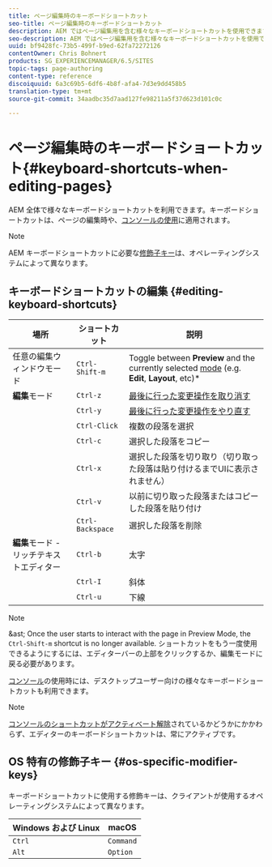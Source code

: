 ```yaml
---
title: ページ編集時のキーボードショートカット
seo-title: ページ編集時のキーボードショートカット
description: AEM ではページ編集用を含む様々なキーボードショートカットを使用できます
seo-description: AEM ではページ編集用を含む様々なキーボードショートカットを使用できます
uuid: bf9428fc-73b5-499f-b9ed-62fa72272126
contentOwner: Chris Bohnert
products: SG_EXPERIENCEMANAGER/6.5/SITES
topic-tags: page-authoring
content-type: reference
discoiquuid: 6a3c69b5-6df6-4b8f-afa4-7d3e9dd458b5
translation-type: tm+mt
source-git-commit: 34aadbc35d7aad127fe98211a5f37d623d101c0c

---
```



# ページ編集時のキーボードショートカット{#keyboard-shortcuts-when-editing-pages}

AEM 全体で様々なキーボードショートカットを利用できます。キーボードショートカットは、ページの編集時や、[コンソールの使用](/help/sites-authoring/keyboard-shortcuts.md)に適用されます。

>[!NOTE]
>
>AEM キーボードショートカットに必要な[修飾子キー](/help/sites-authoring/page-authoring-keyboard-shortcuts.md#os-specific-modifier-keys)は、オペレーティングシステムによって異なります。

## キーボードショートカットの編集 {#editing-keyboard-shortcuts}

| 場所 | ショートカット | 説明 |
|---|---|---|
| 任意の編集ウィンドウモード | `Ctrl-Shift-m` | Toggle between **Preview** and the currently selected [mode](/help/sites-authoring/author-environment-tools.md#page-modes)</a> (e.g. **Edit**, **Layout**, etc)* |
| **編集**&#x200B;モード | `Ctrl-z` | [最後に行った変更操作を取り消す](/help/sites-authoring/editing-content.md#undoing-and-redoing-page-edits) |
|  | `Ctrl-y` | [最後に行った変更操作をやり直す](/help/sites-authoring/editing-content.md#undoing-and-redoing-page-edits) |
|  | `Ctrl-Click` | 複数の段落を選択 |
|  | `Ctrl-c` | 選択した段落をコピー |
|  | `Ctrl-x` | 選択した段落を切り取り（切り取った段落は貼り付けるまでUIに表示されません） |
|  | `Ctrl-v` | 以前に切り取った段落またはコピーした段落を貼り付け |
|  | `Ctrl-Backspace` | 選択した段落を削除 |
| **編集**&#x200B;モード - リッチテキストエディター | `Ctrl-b` | 太字 |
|  | `Ctrl-I` | 斜体 |
|  | `Ctrl-u` | 下線 |

>[!NOTE]
>
>&amp;ast; Once the user starts to interact with the page in Preview Mode, the `Ctrl-Shift-m` shortcut is no longer available. ショートカットをもう一度使用できるようにするには、エディターバーの上部をクリックするか、編集モードに戻る必要があります。

[コンソール](/help/sites-authoring/keyboard-shortcuts.md)の使用時には、デスクトップユーザー向けの様々なキーボードショートカットも利用できます。

>[!NOTE]
>
>[コンソールのショートカットがアクティベート解除](/help/sites-authoring/keyboard-shortcuts.md#deactivating-keyboard-shortcuts)されているかどうかにかかわらず、エディターのキーボードショートカットは、常にアクティブです。

## OS 特有の修飾子キー {#os-specific-modifier-keys}

キーボードショートカットに使用する修飾キーは、クライアントが使用するオペレーティングシステムによって異なります。

| Windows および Linux | macOS |
|---|---|
| `Ctrl` | `Command` |
| `Alt` | `Option` |
